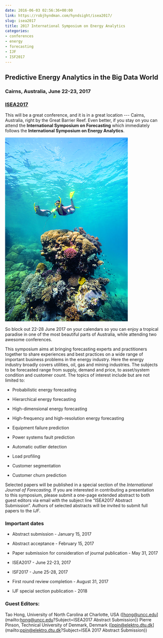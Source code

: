 ```yaml
---
date: 2016-06-03 02:56:36+00:00
link: https://robjhyndman.com/hyndsight/isea2017/
slug: isea2017
title: 2017 International Symposium on Energy Analytics
categories:
- conferences
- energy
- forecasting
- IJF
- ISF2017
---
```


## Predictive Energy Analytics in the Big Data World


### Cairns, Australia, June 22-23, 2017


### [ISEA2017](http://www.drhongtao.com/isea)


This will be a great conference, and it is in a great location --- Cairns, Australia, right by the Great Barrier Reef. Even better, if you stay on you can attend the **International Symposium on Forecasting** which immediately follows the **International Symposium on Energy Analytics**.

![](/files/snorkellers-on-great-barrier-reef.jpg)

So block out 22-28 June 2017 on your calendars so you can enjoy a tropical paradise in one of the most beautiful parts of Australia, while attending two awesome conferences.

<!-- more -->

This symposium aims at bringing forecasting experts and practitioners together to share experiences and best practices on a wide range of important business problems in the energy industry. Here the energy industry broadly covers utilities, oil, gas and mining industries. The subjects to be forecasted range from supply, demand and price, to asset/system condition and customer count. The topics of interest include but are not limited to:


  * Probabilistic energy forecasting

  * Hierarchical energy forecasting

  * High-dimensional energy forecasting

  * High-frequency and high-resolution energy forecasting

  * Equipment failure prediction

  * Power systems fault prediction

  * Automatic outlier detection

  * Load profiling

  * Customer segmentation

  * Customer churn prediction

Selected papers will be published in a special section of the _International Journal of Forecasting_. If you are interested in contributing a presentation to this symposium, please submit a one-page extended abstract to both guest editors via email with the subject line “ISEA2017 Abstract Submission”. Authors of selected abstracts will be invited to submit full papers to the _IJF_.

### Important dates



  * Abstract submission - January 15, 2017

  * Abstract acceptance - February 15, 2017

  * Paper submission for consideration of journal publication - May 31, 2017

  * ISEA2017 - June 22-23, 2017

  * ISF2017 - June 25-28, 2017

  * First round review completion - August 31, 2017

  * IJF special section publication - 2018


### Guest Editors:

Tao Hong, University of North Carolina at Charlotte, USA ([hong@uncc.edu](mailto:hong@uncc.edu?Subject=ISEA2017 Abstract Submission))
Pierre Pinson, Technical University of Denmark, Denmark ([ppin@elektro.dtu.dk](mailto:ppin@elektro.dtu.dk?Subject=ISEA 2017 Abstract Submission))
